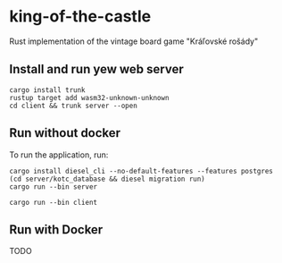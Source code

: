# king-of-the-castle
Rust implementation of the vintage board game "Kráľovské rošády"

## Install and run yew web server
```shell
cargo install trunk
rustup target add wasm32-unknown-unknown
cd client && trunk server --open
```

## Run without docker
To run the application, run:
```
cargo install diesel_cli --no-default-features --features postgres
(cd server/kotc_database && diesel migration run)
cargo run --bin server

cargo run --bin client
```

## Run with Docker
TODO
